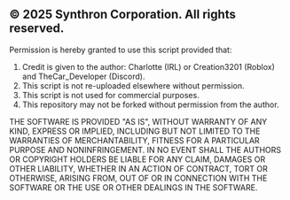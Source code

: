 ## © 2025 Synthron Corporation. All rights reserved.

Permission is hereby granted to use this script provided that:
1. Credit is given to the author: Charlotte (IRL) or Creation3201 (Roblox) and TheCar_Developer (Discord).
2. This script is not re-uploaded elsewhere without permission.
3. This script is not used for commercial purposes.
4. This repository may not be forked without permission from the author.

THE SOFTWARE IS PROVIDED "AS IS", WITHOUT WARRANTY OF ANY KIND, EXPRESS OR
IMPLIED, INCLUDING BUT NOT LIMITED TO THE WARRANTIES OF MERCHANTABILITY,
FITNESS FOR A PARTICULAR PURPOSE AND NONINFRINGEMENT. IN NO EVENT SHALL THE
AUTHORS OR COPYRIGHT HOLDERS BE LIABLE FOR ANY CLAIM, DAMAGES OR OTHER
LIABILITY, WHETHER IN AN ACTION OF CONTRACT, TORT OR OTHERWISE, ARISING FROM,
OUT OF OR IN CONNECTION WITH THE SOFTWARE OR THE USE OR OTHER DEALINGS IN THE
SOFTWARE.
